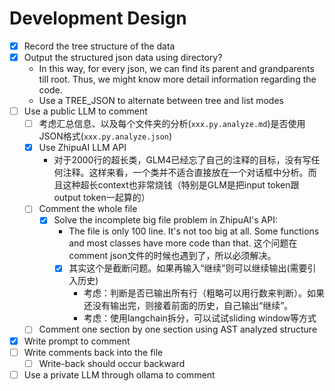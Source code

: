 # Development Design

- [x] Record the tree structure of the data
- [x] Output the structured json data using directory?
    - In this way, for every json, we can find its parent and grandparents till root. Thus, we might know more detail information regarding the code.
    - Use a TREE_JSON to alternate between tree and list modes
- [ ] Use a public LLM to comment
    - [ ] 考虑汇总信息、以及每个文件夹的分析(`xxx.py.analyze.md`)是否使用JSON格式(`xxx.py.analyze.json`)
    - [x] Use ZhipuAI LLM API
        - 对于2000行的超长类，GLM4已经忘了自己的注释的目标，没有写任何注释。这样来看，一个类并不适合直接放在一个对话框中分析。而且这种超长context也非常烧钱（特别是GLM是把input token跟output token一起算的）
    - [ ] Comment the whole file
        - [x] Solve the incomplete big file problem in ZhipuAI's API: 
            - The file is only 100 line. It's not too big at all. Some functions and most classes have more code than that. 这个问题在comment json文件的时候也遇到了，所以必须解决。
            - [x] 其实这个是截断问题。如果再输入“继续”则可以继续输出(需要引入历史)
                - 考虑：判断是否已输出所有行（粗略可以用行数来判断）。如果还没有输出完，则接着前面的历史，自己输出“继续”。
                - 考虑：使用langchain拆分，可以试试sliding window等方式
    - [ ] Comment one section by one section using AST analyzed structure
- [x] Write prompt to comment
- [ ] Write comments back into the file
    - [ ] Write-back should occur backward
- [ ] Use a private LLM through ollama to comment
